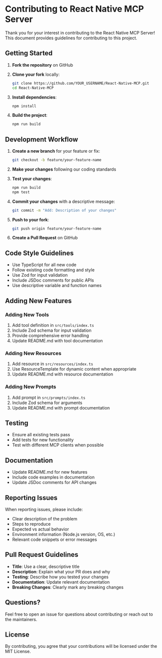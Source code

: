 # Contributing to React Native MCP Server

Thank you for your interest in contributing to the React Native MCP Server! This document provides guidelines for contributing to this project.

## Getting Started

1. **Fork the repository** on GitHub

2. **Clone your fork** locally:

   ```bash
   git clone https://github.com/YOUR_USERNAME/React-Native-MCP.git
   cd React-Native-MCP
   ```

3. **Install dependencies**:

   ```bash
   npm install
   ```

4. **Build the project**:

   ```bash
   npm run build
   ```

## Development Workflow

1. **Create a new branch** for your feature or fix:

   ```bash
   git checkout -b feature/your-feature-name
   ```

2. **Make your changes** following our coding standards

3. **Test your changes**:

   ```bash
   npm run build
   npm test
   ```

4. **Commit your changes** with a descriptive message:

   ```bash
   git commit -m "Add: Description of your changes"
   ```

5. **Push to your fork**:

   ```bash
   git push origin feature/your-feature-name
   ```

6. **Create a Pull Request** on GitHub

## Code Style Guidelines

- Use TypeScript for all new code
- Follow existing code formatting and style
- Use Zod for input validation
- Include JSDoc comments for public APIs
- Use descriptive variable and function names

## Adding New Features

### Adding New Tools

1. Add tool definition in `src/tools/index.ts`
2. Include Zod schema for input validation
3. Provide comprehensive error handling
4. Update README.md with tool documentation

### Adding New Resources

1. Add resource in `src/resources/index.ts`
2. Use ResourceTemplate for dynamic content when appropriate
3. Update README.md with resource documentation

### Adding New Prompts

1. Add prompt in `src/prompts/index.ts`
2. Include Zod schema for arguments
3. Update README.md with prompt documentation

## Testing

- Ensure all existing tests pass
- Add tests for new functionality
- Test with different MCP clients when possible

## Documentation

- Update README.md for new features
- Include code examples in documentation
- Update JSDoc comments for API changes

## Reporting Issues

When reporting issues, please include:

- Clear description of the problem
- Steps to reproduce
- Expected vs actual behavior
- Environment information (Node.js version, OS, etc.)
- Relevant code snippets or error messages

## Pull Request Guidelines

- **Title**: Use a clear, descriptive title
- **Description**: Explain what your PR does and why
- **Testing**: Describe how you tested your changes
- **Documentation**: Update relevant documentation
- **Breaking Changes**: Clearly mark any breaking changes

## Questions?

Feel free to open an issue for questions about contributing or reach out to the maintainers.

## License

By contributing, you agree that your contributions will be licensed under the MIT License.
